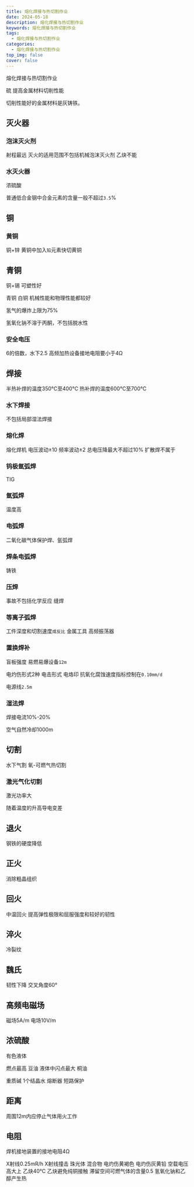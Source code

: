 ```yaml
---
title: 熔化焊接与热切割作业
date: 2024-05-18
description: 熔化焊接与热切割作业
keywords: 熔化焊接与热切割作业
tags:
  - 熔化焊接与热切割作业
categories:
  - 熔化焊接与热切割作业
top_img: false
cover: false
---
```


熔化焊接与热切割作业



硫
提高金属材料切削性能

切削性能好的金属材料是灰铸铁。


## 灭火器
### 泡沫灭火剂
射程最远
灭火的适用范围不包括机械泡沫灭火剂
乙炔不能

### 水灭火器
浓硫酸


普通低合金钢中合金元素的含量一般不超过`3.5`%

## 铜
### 黄铜
铜+锌
黄铜中加入`铅`元素快切黄铜

## 青铜
铜+锡
可塑性好

青铜
白铜 机械性能和物理性能都较好


氢气的爆炸上限为75%

氢氧化钠不溶于丙酮，不包括脱水性


### 安全电压
6的倍数，水下2.5
高频加热设备接地电阻要小于4Ω

## 焊接
半热补焊的温度350℃至400℃
热补焊的温度600℃至700℃

### 水下焊接
不包括局部湿法焊接
### 熔化焊
熔化焊机
电压波动±10
频率波动±2
总电压降最大不超过10%
扩散焊不属于

### 钨极氩弧焊
TIG
### 氩弧焊
温度高

### 电弧焊
二氧化碳气体保护焊、氩弧焊

### 焊条电弧焊
铸铁

### 压焊
事故不包括化学反应
缝焊

### 等离子弧焊
工件深度和切割速度`成反比`
金属工具
高频振荡器

### 置换焊补
盲板强度
易燃易爆设备`12m`



电灼伤形式2种
电击形式 电烙印
抗氧化腐蚀速度指标控制在`0.10mm/d`


电源线`2.5m`


### 湿法焊
焊接电流10%-20%


空气自然冷却1000m

## 切割
水下气割 氧-可燃气热切割

### 激光气化切割
激光功率大

随着温度的升高导电变差

## 退火
钢铁的硬度降低

## 正火
消除粗晶组织

## 回火
中温回火 提高弹性极限和屈服强度和较好的韧性

## 淬火
冷裂纹



## 魏氏
韧性下降
交叉角度60°


## 高频电磁场
磁场5A/m
电场10V/m


## 浓硫酸
有色液体

燃点最高 豆油
液体中闪点最大 桐油



重质碱 1个结晶水
熔断器 短路保护


## 距离
周围12m内应停止气体用火工作

## 电阻
焊机接地装置的接地电阻4Ω




X射线0.25mR/h
X射线撞击
珠光体 混合物
电灼伤黄褐色
电灼伤灰黄铅
空载电压高大上
乙炔40℃
乙炔避免纯铜接触
滞留空间可燃气体的含量0.5
氢氧化钠和乙醇产生热